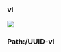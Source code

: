 ### vl

[![](https://www.herokucdn.com/deploy/button.png)](https://heroku.com/deploy?template=https://github.com/gftgghh/ggddjh9999777.git)

### Path:/UUID-vl